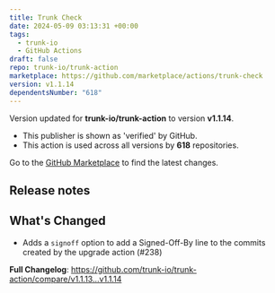 ```yaml
---
title: Trunk Check
date: 2024-05-09 03:13:31 +00:00
tags:
  - trunk-io
  - GitHub Actions
draft: false
repo: trunk-io/trunk-action
marketplace: https://github.com/marketplace/actions/trunk-check
version: v1.1.14
dependentsNumber: "618"
---
```



Version updated for **trunk-io/trunk-action** to version **v1.1.14**.
- This publisher is shown as 'verified' by GitHub.
- This action is used across all versions by **618** repositories.

Go to the [GitHub Marketplace](https://github.com/marketplace/actions/trunk-check) to find the latest changes.

## Release notes

## What's Changed
* Adds a `signoff` option to add a Signed-Off-By line to the commits created by the upgrade action (#238)

**Full Changelog**: https://github.com/trunk-io/trunk-action/compare/v1.1.13...v1.1.14
